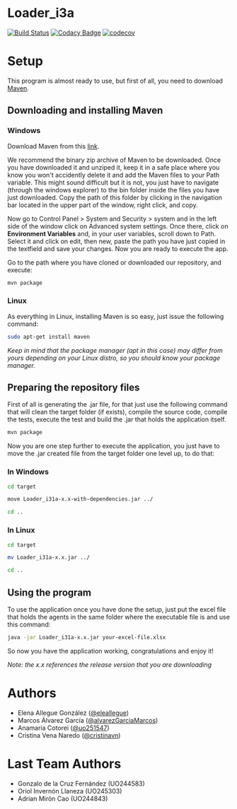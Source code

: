 # Loader_i3a

[![Build Status](https://travis-ci.org/Arquisoft/Loader_i3a.svg?branch=master)](https://travis-ci.org/Arquisoft/Loader_i3a)
[![Codacy Badge](https://api.codacy.com/project/badge/Grade/27b04e16c41248d0abad6d5a4ce83911)](https://www.codacy.com/app/jelabra/Loader_i3a?utm_source=github.com&amp;utm_medium=referral&amp;utm_content=Arquisoft/Loader_i3a&amp;utm_campaign=Badge_Grade)
[![codecov](https://codecov.io/gh/Arquisoft/Loader_i3a/branch/master/graph/badge.svg)](https://codecov.io/gh/Arquisoft/Loader_i3a)

# Setup
This program is almost ready to use, but first of all, you need to download [Maven](https://maven.apache.org/).
## Downloading and installing Maven
### Windows
Download Maven from this [link](https://maven.apache.org/download.cgi).

We recommend the binary zip archive of Maven to be downloaded. Once you have downloaded it and unziped it, keep it in a safe place where you know you won't accidently delete it and add the Maven files to your Path variable. This might sound difficult but it is not, you just have to navigate (through the windows explorer) to the bin folder inside the files you have just downloaded. Copy the path of this folder by clicking in the navigation bar located in the upper part of the window, right click, and copy.

Now go to Control Panel > System and Security > system and in the left side of the window click on Advanced system settings. Once there, click on **Environment Variables** and, in your user variables, scroll down to Path. Select it and click on edit, then new, paste the path you have just copied in the textfield and save your changes. Now you are ready to execute the app.

Go to the path where you have cloned or downloaded our repository, and execute:
```sh
mvn package
```

### Linux
As everything in Linux, installing Maven is so easy, just issue the following command:
```sh
sudo apt-get install maven
```
*Keep in mind that the package manager (apt in this case) may differ from yours depending on your Linux distro, so you should know your package manager.*


## Preparing the repository files
First of all is generating the .jar file, for that just use the following command that will clean the target folder (if exists), compile the source code, compile the tests, execute the test and build the .jar that holds the application itself.

```sh
mvn package
```

Now you are one step further to execute the application, you just have to move the .jar created file from the target folder one level up, to do that:


### In Windows
```sh
cd target

move Loader_i31a-x.x-with-dependencies.jar ../

cd ..
```


### In Linux
```sh
cd target

mv Loader_i31a-x.x.jar ../

cd ..
```

## Using the program
To use the application once you have done the setup, just put the excel file that holds the agents in the same folder where the executable file is and use this command:
```sh
java -jar Loader_i31a-x.x.jar your-excel-file.xlsx
```
So now you have the application working, congratulations and enjoy it!

*Note: the x.x references the release version that you are downloading*



# Authors

* Elena Allegue González ([@eleallegue](https://github.com/eleallegue))
* Marcos Álvarez García ([@alvarezGarciaMarcos](https://github.com/alvarezGarciaMarcos))
* Anamaria Cotorei ([@uo251547](https://github.com/UO251547))
* Cristina Vena Naredo ([@cristinavn](https://github.com/cristinavn))

# Last Team Authors

* Gonzalo de la Cruz Fernández (UO244583)
* Oriol Invernón Llaneza (UO245303)
* Adrian Mirón Cao (UO244843)
